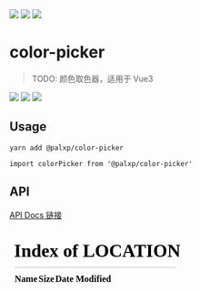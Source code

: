 <img style="display: inline-block;" src="https://img.shields.io/github/watchers/palxiao/front-end-arsenal?style=social" />
<img style="display: inline-block;" src="https://img.shields.io/github/forks/palxiao/front-end-arsenal?style=social" />
<img style="display: inline-block;" src="https://img.shields.io/github/stars/palxiao/front-end-arsenal?style=social" />

# color-picker

> TODO: 颜色取色器，适用于 Vue3

<img style="display: inline-block;" src="https://img.shields.io/npm/v/@palxp/color-picker" />
<img style="display: inline-block;" src="https://img.shields.io/bundlephobia/min/@palxp/color-picker?color=%2344cc88" />
<img style="display: inline-block;" src="https://img.shields.io/npm/dm/@palxp/color-picker" />

## Usage

```
yarn add @palxp/color-picker

import colorPicker from '@palxp/color-picker'
```

## API

[API Docs 链接](/#/docs)

  <iframe src="/#/docs/color-picker/index?preview=true" frameborder="0"></iframe>
